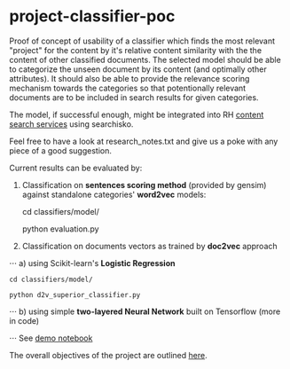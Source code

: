 # project-classifier-poc
Proof of concept of usability of a classifier which finds the most relevant "project" for the content by it's relative content similarity with the the content of other classified documents.
The selected model should be able to categorize the unseen document by its content (and optimally other attributes).
It should also be able to provide the relevance scoring mechanism towards the categories 
so that potentionally relevant documents are to be included in search results for given categories.

The model, if successful enough, might be integrated into RH 
[content search services](https://developers.redhat.com/resources) using searchisko.

Feel free to have a look at research_notes.txt and give us a poke with any piece of a good suggestion.

Current results can be evaluated by:
1. Classification on **sentences scoring method** (provided by gensim) against standalone categories' **word2vec** models:

    cd classifiers/model/
    
    python evaluation.py

2. Classification on documents vectors as trained by **doc2vec** approach

⋅⋅⋅ a) using Scikit-learn's **Logistic Regression**

    cd classifiers/model/
    
    python d2v_superior_classifier.py

⋅⋅⋅ b) using simple **two-layered Neural Network** built on Tensorflow (more in code)

⋅⋅⋅ See [demo notebook](https://github.com/searchisko/project-classifier-poc/tree/master/classifiers/model/d2v_superior_classifier_neural_nb_evaled.ipynb)

The overall objectives of the project are outlined [here](https://issues.jboss.org/browse/RHDENG-1111).